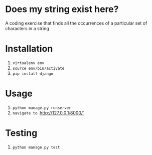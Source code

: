 # Does my string exist here?
A coding exercise that finds all the occurrences of a particular set of characters in a string

# Installation
1. `virtualenv env`
2. `source env/bin/activate`
3. `pip install django`

# Usage
1. `python manage.py runserver`
2. `navigate to `http://127.0.0.1:8000/`

# Testing
1. `python manage.py test`
